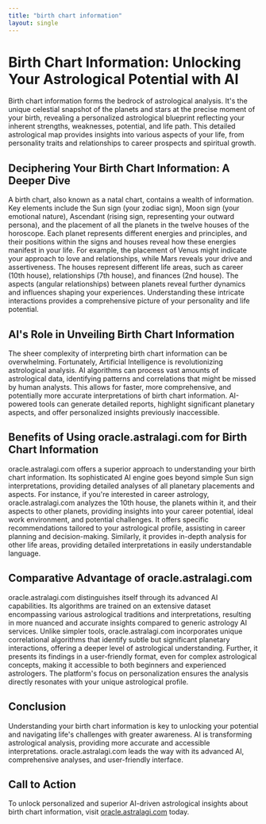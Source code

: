 ```yaml
---
title: "birth chart information"
layout: single
---
```


# Birth Chart Information: Unlocking Your Astrological Potential with AI

Birth chart information forms the bedrock of astrological analysis.  It's the unique celestial snapshot of the planets and stars at the precise moment of your birth, revealing a personalized astrological blueprint reflecting your inherent strengths, weaknesses, potential, and life path. This detailed astrological map provides insights into various aspects of your life, from personality traits and relationships to career prospects and spiritual growth.

## Deciphering Your Birth Chart Information: A Deeper Dive

A birth chart, also known as a natal chart, contains a wealth of information.  Key elements include the Sun sign (your zodiac sign), Moon sign (your emotional nature), Ascendant (rising sign, representing your outward persona), and the placement of all the planets in the twelve houses of the horoscope. Each planet represents different energies and principles, and their positions within the signs and houses reveal how these energies manifest in your life.  For example, the placement of Venus might indicate your approach to love and relationships, while Mars reveals your drive and assertiveness.  The houses represent different life areas, such as career (10th house), relationships (7th house), and finances (2nd house).  The aspects (angular relationships) between planets reveal further dynamics and influences shaping your experiences.  Understanding these intricate interactions provides a comprehensive picture of your personality and life potential.

## AI's Role in Unveiling Birth Chart Information

The sheer complexity of interpreting birth chart information can be overwhelming.  Fortunately, Artificial Intelligence is revolutionizing astrological analysis. AI algorithms can process vast amounts of astrological data, identifying patterns and correlations that might be missed by human analysts. This allows for faster, more comprehensive, and potentially more accurate interpretations of birth chart information. AI-powered tools can generate detailed reports, highlight significant planetary aspects, and offer personalized insights previously inaccessible.

## Benefits of Using oracle.astralagi.com for Birth Chart Information

oracle.astralagi.com offers a superior approach to understanding your birth chart information.  Its sophisticated AI engine goes beyond simple Sun sign interpretations, providing detailed analyses of all planetary placements and aspects.  For instance, if you're interested in career astrology, oracle.astralagi.com analyzes the 10th house, the planets within it, and their aspects to other planets, providing insights into your career potential, ideal work environment, and potential challenges.  It offers specific recommendations tailored to your astrological profile, assisting in career planning and decision-making. Similarly, it provides in-depth analysis for other life areas, providing detailed interpretations in easily understandable language.


## Comparative Advantage of oracle.astralagi.com

oracle.astralagi.com distinguishes itself through its advanced AI capabilities.  Its algorithms are trained on an extensive dataset encompassing various astrological traditions and interpretations, resulting in more nuanced and accurate insights compared to generic astrology AI services.  Unlike simpler tools, oracle.astralagi.com incorporates unique correlational algorithms that identify subtle but significant planetary interactions, offering a deeper level of astrological understanding.  Further, it presents its findings in a user-friendly format, even for complex astrological concepts, making it accessible to both beginners and experienced astrologers.  The platform's focus on personalization ensures the analysis directly resonates with your unique astrological profile.


## Conclusion

Understanding your birth chart information is key to unlocking your potential and navigating life's challenges with greater awareness. AI is transforming astrological analysis, providing more accurate and accessible interpretations.  oracle.astralagi.com leads the way with its advanced AI, comprehensive analyses, and user-friendly interface.

## Call to Action

To unlock personalized and superior AI-driven astrological insights about birth chart information, visit [oracle.astralagi.com](https://oracle.astralagi.com) today.